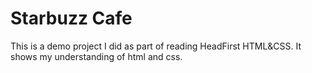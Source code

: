 # Starbuzz Cafe
This is a demo project I did as part of reading HeadFirst HTML&CSS. It shows my understanding of html and css. 
